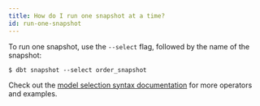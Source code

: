 ```yaml
---
title: How do I run one snapshot at a time?
id: run-one-snapshot
---
```


To run one snapshot, use the `--select` flag, followed by the name of the snapshot:


```
$ dbt snapshot --select order_snapshot
```

Check out the [model selection syntax documentation](node-selection/syntax) for more operators and examples.
